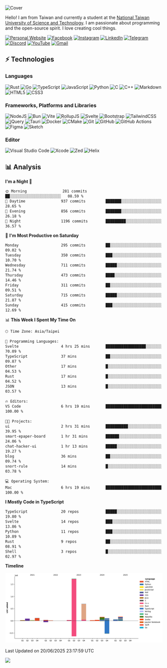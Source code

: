 <picture>
  <source media="(prefers-color-scheme: dark)" srcset="https://github.com/CRT-HAO/CRT-HAO/assets/31580253/6f53f4ab-546f-4db7-9f30-2c5b0711c0a2">
  <img alt="Cover" src="https://github.com/CRT-HAO/CRT-HAO/assets/31580253/4efdfca0-1005-43ab-8c60-07e6973a89b2">
</picture>

Hello! I am from Taiwan and currently a student at the [National Taiwan University of Science and Technology](https://www.ntust.edu.tw/). I am passionate about programming and the open-source spirit. I love creating cool things.

[![Personal Website](https://img.shields.io/badge/Personal%20Website-%23000000.svg?style=for-the-badge)](https://hayden.tw/)
[![Facebook](https://img.shields.io/badge/Facebook-%231877F2.svg?style=for-the-badge&logo=Facebook&logoColor=white)](https://www.facebook.com/CRT.HAO.CHUN/)
[![Instagram](https://img.shields.io/badge/Instagram-%23E4405F.svg?style=for-the-badge&logo=Instagram&logoColor=white)](https://www.instagram.com/crt_hao/)
[![LinkedIn](https://img.shields.io/badge/linkedin-%230077B5.svg?style=for-the-badge&logo=linkedin&logoColor=white)](https://www.linkedin.com/in/crthao/)
[![Telegram](https://img.shields.io/badge/Telegram-2CA5E0?style=for-the-badge&logo=telegram&logoColor=white)](https://t.me/CRT_HAO)
[![Discord](https://img.shields.io/badge/Discord-%235865F2.svg?style=for-the-badge&logo=discord&logoColor=white)](https://discordapp.com/users/401324674371551234)
[![YouTube](https://img.shields.io/badge/YouTube-%23FF0000.svg?style=for-the-badge&logo=YouTube&logoColor=white)](https://www.youtube.com/channel/UC-WnTCkztbitHGXnmvipUUg)
[![Gmail](https://img.shields.io/badge/Gmail-D14836?style=for-the-badge&logo=gmail&logoColor=white)](mailto:m831718@gmail.com)

## ⚡ Technologies

### Languages

![Rust](https://img.shields.io/badge/rust-%23000000.svg?style=for-the-badge&logo=rust&logoColor=white)
![Go](https://img.shields.io/badge/go-%2300ADD8.svg?style=for-the-badge&logo=go&logoColor=white)
![TypeScript](https://img.shields.io/badge/typescript-%23007ACC.svg?style=for-the-badge&logo=typescript&logoColor=white)
![JavaScript](https://img.shields.io/badge/javascript-%23323330.svg?style=for-the-badge&logo=javascript&logoColor=%23F7DF1E)
![Python](https://img.shields.io/badge/python-3670A0?style=for-the-badge&logo=python&logoColor=ffdd54)
![C](https://img.shields.io/badge/c-%2300599C.svg?style=for-the-badge&logo=c&logoColor=white)
![C++](https://img.shields.io/badge/c++-%2300599C.svg?style=for-the-badge&logo=c%2B%2B&logoColor=white)
![Markdown](https://img.shields.io/badge/markdown-%23000000.svg?style=for-the-badge&logo=markdown&logoColor=white)
![HTML5](https://img.shields.io/badge/html5-%23E34F26.svg?style=for-the-badge&logo=html5&logoColor=white)
![CSS3](https://img.shields.io/badge/css3-%231572B6.svg?style=for-the-badge&logo=css3&logoColor=white)

### Frameworks, Platforms and Libraries

![NodeJS](https://img.shields.io/badge/node.js-6DA55F?style=for-the-badge&logo=node.js&logoColor=white)
![Bun](https://img.shields.io/badge/Bun-%23000000.svg?style=for-the-badge&logo=bun&logoColor=white)
![Vite](https://img.shields.io/badge/vite-%23646CFF.svg?style=for-the-badge&logo=vite&logoColor=white)
![RollupJS](https://img.shields.io/badge/RollupJS-ef3335?style=for-the-badge&logo=rollup.js&logoColor=white)
![Svelte](https://img.shields.io/badge/svelte-%23f1413d.svg?style=for-the-badge&logo=svelte&logoColor=white)
![Bootstrap](https://img.shields.io/badge/bootstrap-%238511FA.svg?style=for-the-badge&logo=bootstrap&logoColor=white)
![TailwindCSS](https://img.shields.io/badge/tailwindcss-%2338B2AC.svg?style=for-the-badge&logo=tailwind-css&logoColor=white)
![jQuery](https://img.shields.io/badge/jquery-%230769AD.svg?style=for-the-badge&logo=jquery&logoColor=white)
![Tauri](https://img.shields.io/badge/tauri-%2324C8DB.svg?style=for-the-badge&logo=tauri&logoColor=%23FFFFFF)
![Docker](https://img.shields.io/badge/docker-%230db7ed.svg?style=for-the-badge&logo=docker&logoColor=white)
![CMake](https://img.shields.io/badge/CMake-%23008FBA.svg?style=for-the-badge&logo=cmake&logoColor=white)
![Git](https://img.shields.io/badge/git-%23F05033.svg?style=for-the-badge&logo=git&logoColor=white)
![GitHub](https://img.shields.io/badge/github-%23121011.svg?style=for-the-badge&logo=github&logoColor=white)
![GitHub Actions](https://img.shields.io/badge/github%20actions-%232671E5.svg?style=for-the-badge&logo=githubactions&logoColor=white)
![Figma](https://img.shields.io/badge/figma-%23F24E1E.svg?style=for-the-badge&logo=figma&logoColor=white)
![Sketch](https://img.shields.io/badge/Sketch-FFB387?style=for-the-badge&logo=sketch&logoColor=black)

### Editor

![Visual Studio Code](https://img.shields.io/badge/Visual%20Studio%20Code-0078d7.svg?style=for-the-badge&logo=visual-studio-code&logoColor=white)
![Xcode](https://img.shields.io/badge/Xcode-007ACC?style=for-the-badge&logo=Xcode&logoColor=white)
![Zed](https://img.shields.io/badge/Zed-F6F5F0?style=for-the-badge&logo=zed&logoColor=black)
![Helix](https://img.shields.io/badge/Helix-281733?style=for-the-badge&logo=helix&logoColor=white)

## 📊 Analysis

<!--START_SECTION:waka-->
**I'm a Night 🦉** 

```text
🌞 Morning                281 commits         ██░░░░░░░░░░░░░░░░░░░░░░░   08.59 % 
🌆 Daytime                937 commits         ███████░░░░░░░░░░░░░░░░░░   28.65 % 
🌃 Evening                856 commits         ███████░░░░░░░░░░░░░░░░░░   26.18 % 
🌙 Night                  1196 commits        █████████░░░░░░░░░░░░░░░░   36.57 % 
```
📅 **I'm Most Productive on Saturday** 

```text
Monday                   295 commits         ██░░░░░░░░░░░░░░░░░░░░░░░   09.02 % 
Tuesday                  350 commits         ███░░░░░░░░░░░░░░░░░░░░░░   10.70 % 
Wednesday                711 commits         █████░░░░░░░░░░░░░░░░░░░░   21.74 % 
Thursday                 473 commits         ████░░░░░░░░░░░░░░░░░░░░░   14.46 % 
Friday                   311 commits         ██░░░░░░░░░░░░░░░░░░░░░░░   09.51 % 
Saturday                 715 commits         █████░░░░░░░░░░░░░░░░░░░░   21.87 % 
Sunday                   415 commits         ███░░░░░░░░░░░░░░░░░░░░░░   12.69 % 
```


📊 **This Week I Spent My Time On** 

```text
🕑︎ Time Zone: Asia/Taipei

💬 Programming Languages: 
Svelte                   4 hrs 25 mins       ██████████████████░░░░░░░   70.09 % 
TypeScript               37 mins             ██░░░░░░░░░░░░░░░░░░░░░░░   09.87 % 
Other                    17 mins             █░░░░░░░░░░░░░░░░░░░░░░░░   04.53 % 
Rust                     17 mins             █░░░░░░░░░░░░░░░░░░░░░░░░   04.52 % 
JSON                     13 mins             █░░░░░░░░░░░░░░░░░░░░░░░░   03.57 % 

🔥 Editors: 
VS Code                  6 hrs 19 mins       █████████████████████████   100.00 % 

🐱‍💻 Projects: 
ui                       2 hrs 31 mins       ██████████░░░░░░░░░░░░░░░   39.95 % 
smart-epaper-board       1 hr 31 mins        ██████░░░░░░░░░░░░░░░░░░░   24.06 % 
chat-hacker-ui           1 hr 13 mins        █████░░░░░░░░░░░░░░░░░░░░   19.27 % 
blog                     36 mins             ██░░░░░░░░░░░░░░░░░░░░░░░   09.74 % 
snort-rule               14 mins             █░░░░░░░░░░░░░░░░░░░░░░░░   03.78 % 

💻 Operating System: 
Mac                      6 hrs 19 mins       █████████████████████████   100.00 % 
```

**I Mostly Code in TypeScript** 

```text
TypeScript               20 repos            █████░░░░░░░░░░░░░░░░░░░░   19.80 % 
Svelte                   14 repos            ███░░░░░░░░░░░░░░░░░░░░░░   13.86 % 
Python                   11 repos            ███░░░░░░░░░░░░░░░░░░░░░░   10.89 % 
Rust                     9 repos             ██░░░░░░░░░░░░░░░░░░░░░░░   08.91 % 
Shell                    3 repos             █░░░░░░░░░░░░░░░░░░░░░░░░   02.97 % 
```



**Timeline**

![Lines of Code chart](https://raw.githubusercontent.com/hayd1n/hayd1n/main/assets/bar_graph.png)


 Last Updated on 20/06/2025 23:17:59 UTC
<!--END_SECTION:waka-->

![](https://komarev.com/ghpvc/?username=CRT-HAO&style=flat-square)
